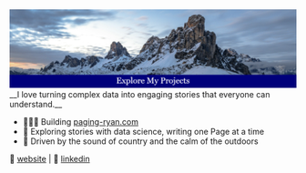 <img src="Banner.png" alt="Banner"/>
__I love turning complex data into engaging stories that everyone can understand.__

- 👨🏻‍💻 Building [paging-ryan.com](https://www.paging-ryan.com)
- 📖 Exploring stories with data science, writing one Page at a time
- 🎵 Driven by the sound of country and the calm of the outdoors

🏡 [website](https://www.paging-ryan.com) | 💼 [linkedin](https://www.linkedin.com/in/ryanpage2020/)
